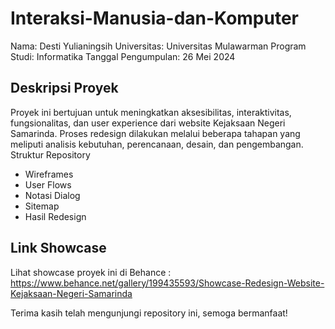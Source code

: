 # Interaksi-Manusia-dan-Komputer
Nama: Desti Yulianingsih
Universitas: Universitas Mulawarman
Program Studi: Informatika
Tanggal Pengumpulan: 26 Mei 2024

## Deskripsi Proyek
Proyek ini bertujuan untuk meningkatkan aksesibilitas, interaktivitas, fungsionalitas, dan user experience dari website Kejaksaan Negeri Samarinda. Proses redesign dilakukan melalui beberapa tahapan yang meliputi analisis kebutuhan, perencanaan, desain, dan pengembangan.
Struktur Repository
- Wireframes
- User Flows
- Notasi Dialog
- Sitemap
- Hasil Redesign

## Link Showcase
Lihat showcase proyek ini di Behance : https://www.behance.net/gallery/199435593/Showcase-Redesign-Website-Kejaksaan-Negeri-Samarinda

Terima kasih telah mengunjungi repository ini, semoga bermanfaat!
